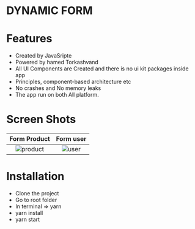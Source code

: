 # DYNAMIC FORM

# Features
- Created by JavaSripte
- Powered by hamed Torkashvand
- All UI Components are Created and there is no ui kit packages inside app
- Principles, component-based architecture etc
- No crashes and No memory leaks
- The app run on both All platform.
# Screen Shots
 Form Product  |  Form user
:-------------------------:|:-------------------------:
![product](https://user-images.githubusercontent.com/47851402/179487373-5c7bbb2b-ebaf-4a4d-9b63-e85d28a0ddcb.png) | ![user](https://user-images.githubusercontent.com/47851402/179489497-6243d821-7077-48aa-974b-2913d0a815dd.png)
# Installation
- Clone the project
- Go to root folder
- In terminal => yarn
- yarn install
- yarn start







